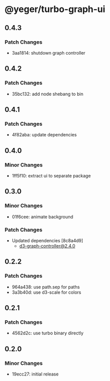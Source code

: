 # @yeger/turbo-graph-ui

## 0.4.3

### Patch Changes

- 3aa1814: shutdown graph controller

## 0.4.2

### Patch Changes

- 35bc132: add node shebang to bin

## 0.4.1

### Patch Changes

- 4f82aba: update dependencies

## 0.4.0

### Minor Changes

- 1ff5f10: extract ui to separate package

## 0.3.0

### Minor Changes

- 01f6cee: animate background

### Patch Changes

- Updated dependencies [8c8a4d9]
  - d3-graph-controller@2.4.0

## 0.2.2

### Patch Changes

- 964a438: use path.sep for paths
- 3a3b40d: use d3-scale for colors

## 0.2.1

### Patch Changes

- 4562d2c: use turbo binary directly

## 0.2.0

### Minor Changes

- 19ecc27: initial release
